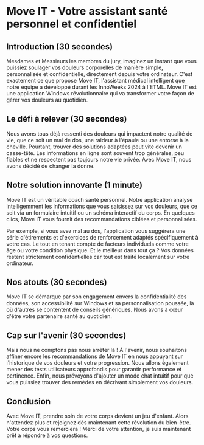 # Move IT - Votre assistant santé personnel et confidentiel

## Introduction (30 secondes)

Mesdames et Messieurs les membres du jury, imaginez un instant que vous puissiez soulager vos douleurs corporelles de manière simple, personnalisée et confidentielle, directement depuis votre ordinateur. C'est exactement ce que propose Move IT, l'assistant médical intelligent que notre équipe a développé durant les InnoWeeks 2024 à l'ETML. Move IT est une application Windows révolutionnaire qui va transformer votre façon de gérer vos douleurs au quotidien.

## Le défi à relever (30 secondes) 

Nous avons tous déjà ressenti des douleurs qui impactent notre qualité de vie, que ce soit un mal de dos, une raideur à l'épaule ou une entorse à la cheville. Pourtant, trouver des solutions adaptées peut vite devenir un casse-tête. Les informations en ligne sont souvent trop générales, peu fiables et ne respectent pas toujours notre vie privée. Avec Move IT, nous avons décidé de changer la donne.

## Notre solution innovante (1 minute)

Move IT est un véritable coach santé personnel. Notre application analyse intelligemment les informations que vous saisissez sur vos douleurs, que ce soit via un formulaire intuitif ou un schéma interactif du corps. En quelques clics, Move IT vous fournit des recommandations ciblées et personnalisées. 

Par exemple, si vous avez mal au dos, l'application vous suggérera une série d'étirements et d'exercices de renforcement adaptés spécifiquement à votre cas. Le tout en tenant compte de facteurs individuels comme votre âge ou votre condition physique. Et le meilleur dans tout ça ? Vos données restent strictement confidentielles car tout est traité localement sur votre ordinateur.

## Nos atouts (30 secondes)

Move IT se démarque par son engagement envers la confidentialité des données, son accessibilité sur Windows et sa personnalisation poussée, là où d'autres se contentent de conseils génériques. Nous avons à cœur d'être votre partenaire santé au quotidien.

## Cap sur l'avenir (30 secondes)

Mais nous ne comptons pas nous arrêter là ! À l'avenir, nous souhaitons affiner encore les recommandations de Move IT en nous appuyant sur l'historique de vos douleurs et votre progression. Nous allons également mener des tests utilisateurs approfondis pour garantir performance et pertinence. Enfin, nous prévoyons d'ajouter un mode chat intuitif pour que vous puissiez trouver des remèdes en décrivant simplement vos douleurs.

## Conclusion

Avec Move IT, prendre soin de votre corps devient un jeu d'enfant. Alors n'attendez plus et rejoignez dès maintenant cette révolution du bien-être. Votre corps vous remerciera ! Merci de votre attention, je suis maintenant prêt à répondre à vos questions.